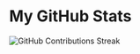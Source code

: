 # My GitHub Stats
![GitHub Contributions Streak](https://github-readme-streak-stats.herokuapp.com/?user=SumitNepal10)
